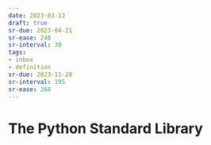 ```yaml
---
date: 2023-03-12
draft: true
sr-due: 2023-04-21
sr-ease: 248
sr-interval: 30
tags:
- inbox
- definition
sr-due: 2023-11-28
sr-interval: 195
sr-ease: 268
---
```


# The Python Standard Library